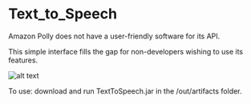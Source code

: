 # Text_to_Speech

Amazon Polly does not have a user-friendly software for its API.

This simple interface fills the gap for non-developers wishing to use its features.

![alt text](https://i.imgur.com/rvJZdBc.png)


To use: download and run TextToSpeech.jar in the /out/artifacts folder.
